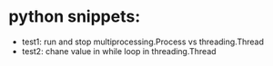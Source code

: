# python snippets:

* test1: run and stop multiprocessing.Process vs threading.Thread
* test2: chane value in while loop in threading.Thread
